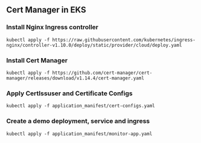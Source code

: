 ## Cert Manager in EKS


### Install Nginx Ingress controller

```
kubectl apply -f https://raw.githubusercontent.com/kubernetes/ingress-nginx/controller-v1.10.0/deploy/static/provider/cloud/deploy.yaml
```

### Install Cert Manager
```
kubectl apply -f https://github.com/cert-manager/cert-manager/releases/download/v1.14.4/cert-manager.yaml
```

### Apply CertIssuser and Certificate Configs

```
kubectl apply -f application_manifest/cert-configs.yaml
```

### Create a demo deployment, service and ingress 

```
kubectl apply -f application_manifest/monitor-app.yaml
```
